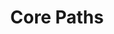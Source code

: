---
schema: default
title: Core Paths
organization: Dumfries and Galloway Council
notes: >-
    
resources:
  - name: Core Paths JSON
  - url: >-
      https://api.usmart.io/org/9762f781-5c04-4759-a70b-afc585af1d12/2b1c99ec-bc89-44a9-89f1-54218f52318d/1/urql
  - format: JSON
license: OGL3
category:

  - Geospatial

  - Public Access Routes , Walking and Cycling  maintainer: Dumfries and Galloway Council
maintainer_email: someone@example.com
---